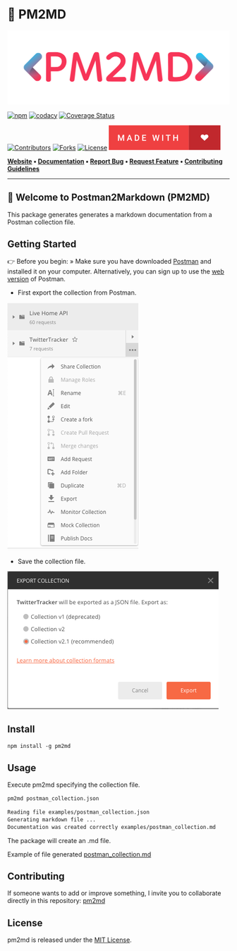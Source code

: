 # 🏤 PM2MD

[![Banner representing Postman2Markdown (PM2MD)][pm2md]][0]


[![npm][npm]][3]
[![codacy][codacy]][9]
[![Coverage Status](https://coveralls.io/repos/github/sebastienrousseau/pm2md/badge.svg?branch=main)][8]
<!-- [![Coverage Status](https://img.shields.io/coveralls/github/sebastienrousseau/pm2md/solid.svg?branch=main&style=for-the-badge\&color=blueviolet)](https://coveralls.io/github/sebastienrousseau/pm2md?branch=main) -->
[![Contributors][contributors-shield]][contributors-url]
[![Forks][forks-shield]][forks-url]
[![License](https://img.shields.io/badge/License-MIT-green.svg?style=for-the-badge\&color=ff69b4)][4]
![Made with Love][7]

**[Website](https://pm2md.o) • [Documentation](https://pm2md/docs/) 
• [Report Bug](https://github.com/sebastienrousseau/pm2md/issues) 
• [Request Feature](https://github.com/sebastienrousseau/pm2md/issues) 
• [Contributing Guidelines](https://github.com/sebastienrousseau/pm2md/blob/master/.github/CONTRIBUTING.md)**

***

## 👋 Welcome to Postman2Markdown (PM2MD) 

This package generates generates a markdown documentation from a Postman
collection file.

## Getting Started

👉 Before you begin: » Make sure you have downloaded [Postman][1] and installed
it on your computer. Alternatively, you can sign up to use the [web version][2]
of Postman.

- First export the collection from Postman.

![Drag Racing][5]

- Save the collection file.

![Drag Racing][6]

## Install

```npm
npm install -g pm2md
```

## Usage

Execute pm2md specifying the collection file.

```bash
pm2md postman_collection.json 
```

```bash
Reading file examples/postman_collection.json
Generating markdown file ...
Documentation was created correctly examples/postman_collection.md

```
The package will create an .md file.

Example of file generated
[postman_collection.md](examples/postman_collection.md)

## Contributing
If someone wants to add or improve something, I invite you to collaborate
directly in this repository: 
[pm2md](https://github.com/sebastienrousseau/pm2md.git)

## License
pm2md is released under the
[MIT License](https://opensource.org/licenses/MIT).

[pm2md]: https://raw.githubusercontent.com/sebastienrousseau/pm2md/master/assets/pm2md-logo.svg "Postman2Markdown (PM2MD)" 
[npm]: https://img.shields.io/npm/v/sebastienrousseau/pm2md.svg?style=for-the-badge\&color=f14041
[codacy]: https://img.shields.io/codacy/grade/f20b5f4e5e6649a9a4ec25df87b6dc08?style=for-the-badge
[contributors-shield]: https://img.shields.io/github/contributors/sebastienrousseau/pm2md.svg?style=for-the-badge
[contributors-url]: https://github.com/sebastienrousseau/pm2md/graphs/contributors
[forks-shield]: https://img.shields.io/github/forks/sebastienrousseau/pm2md.svg?style=for-the-badge
[forks-url]: https://github.com/sebastienrousseau/pm2md/network/members

[0]: https://pm2md.io
[1]: https://www.postman.com/downloads/
[2]: https://www.postman.com/
[3]: https://www.npmjs.com/@sebastienrousseau/pm2md
[4]: https://opensource.org/licenses/MIT
[5]: https://raw.githubusercontent.com/sebastienrousseau/pm2md/master/resources/export_collection.png
[6]: https://raw.githubusercontent.com/sebastienrousseau/pm2md/master/resources/export.png
[7]: https://raw.githubusercontent.com/sebastienrousseau/pm2md/master/assets/made-with-love.svg
[8]: https://coveralls.io/github/sebastienrousseau/pm2md?branch=main
[9]: https://app.codacy.com/gh/sebastienrousseau/pm2md/

